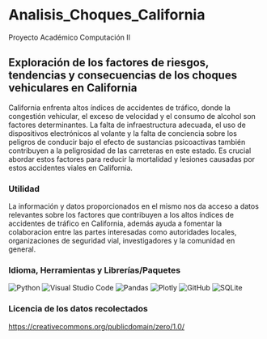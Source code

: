 # Analisis_Choques_California
 Proyecto Académico Computación II
 
## Exploración de los factores de riesgos, tendencias y consecuencias de los choques vehiculares en California 

California enfrenta altos índices de accidentes de tráfico, donde la congestión vehicular, el exceso de velocidad y el consumo de alcohol son factores determinantes. La falta de infraestructura adecuada, el uso de dispositivos electrónicos al volante y la falta de conciencia sobre los peligros de conducir bajo el efecto de sustancias psicoactivas también contribuyen a la peligrosidad de las carreteras en este estado. Es crucial abordar estos factores para reducir la mortalidad y lesiones causadas por estos accidentes viales en California.

### Utilidad

La información y datos proporcionados en el mismo nos da acceso a datos relevantes sobre los factores que contribuyen a los altos índices de accidentes de tráfico en California, además ayuda a fomentar la colaboracion entre las partes interesadas como autoridades locales, organizaciones de seguridad vial, investigadores y la comunidad en general.

### Idioma, Herramientas y Librerías/Paquetes 
 ![Python](https://img.shields.io/badge/python-3670A0?style=for-the-badge&logo=python&logoColor=ffdd54)  ![Visual Studio Code](https://img.shields.io/badge/Visual%20Studio%20Code-0078d7.svg?style=for-the-badge&logo=visual-studio-code&logoColor=white)  ![Pandas](https://img.shields.io/badge/pandas-%23150458.svg?style=for-the-badge&logo=pandas&logoColor=white) ![Plotly](https://img.shields.io/badge/Plotly-%233F4F75.svg?style=for-the-badge&logo=plotly&logoColor=white)  ![GitHub](https://img.shields.io/badge/github-%23121011.svg?style=for-the-badge&logo=github&logoColor=white) ![SQLite](https://img.shields.io/badge/SQLite-000?style=for-the-badge&logo=sqlite&logoColor=07405E)

### Licencia de los datos recolectados
https://creativecommons.org/publicdomain/zero/1.0/
